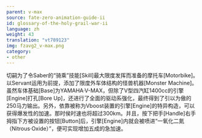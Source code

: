 ```yaml
---
parent: v-max
source: fate-zero-animation-guide-ii
id: glossary-of-the-holy-grail-war-ii
language: zh
weight: 43
translation: "vt789123"
img: fzavg2_v-max.png
category:
- other
---
```


切嗣为了令Saber的“骑乘”技能[Skill]最大限度发挥而准备的摩托车[Motorbike]。以Servant运用为前提，添加了限度外车体结构的怪兽机器[Monster Machine]。虽然车体基础[Base]为YAMAHA·V-MAX，但除了V型四汽缸1400cc的引擎[Engine]打孔[Bore Up]，还进行了全面的驱动系强化，最终得到了引以为傲的250马力输出。另外，依靠被称为Vboost装置的引擎[Engine]的特异构造，可以获得爆发性的加速。那时侯时速也将超过300km。并且，按下把手[Handle]右手拇指下方被设置的按钮[Button]后，引擎[Engine]内就会被喷进“一氧化二氮（Nitrous·Oxide）”，便可实现增加五成的急加速。
